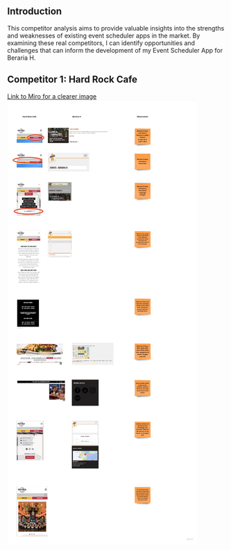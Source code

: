 ## Introduction

This competitor analysis aims to provide valuable insights into the strengths and weaknesses of existing event scheduler apps in the market. By examining these real competitors, I can identify opportunities and challenges that can inform the development of my Event Scheduler App for Beraria H.

## Competitor 1: Hard Rock Cafe

[Link to Miro for a clearer image](https://miro.com/app/board/uXjVMj2Vrlo=/?moveToWidget=3458764567637460109&cot=14)
![BerariaH_App_-_Observations_Hard_Rock_Cafe_VS_Beraria_H](uploads/8718d28bfca80ee1908a008d144251ba/BerariaH_App_-_Observations_Hard_Rock_Cafe_VS_Beraria_H.jpg)